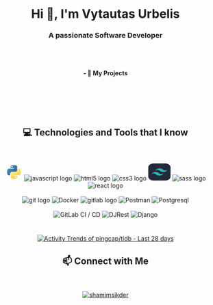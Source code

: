 
<h1 align="center">Hi 👋, I'm Vytautas Urbelis</h1>  
<h3 align="center">A passionate Software Developer</h3>  

<br />
<br />
<h4 align="center">- 🔭 My Projects</h4>  

<br />
<br />
<br />
<br />

<div align="center">

## :computer: Technologies and Tools that I know
  
<br />
  


<br />  
<a  margin="10" href="https://www.python.org" target="_blank"><img margin="10px" height="40" src="https://raw.githubusercontent.com/devicons/devicon/master/icons/python/python-original.svg" alt="python"/></a>
<img src="https://cdn.jsdelivr.net/gh/devicons/devicon/icons/javascript/javascript-original.svg" height="40" width="52" alt="javascript logo"  />  
<img src="https://cdn.jsdelivr.net/gh/devicons/devicon/icons/html5/html5-original.svg" height="40" width="52" alt="html5 logo"  />
<img src="https://cdn.jsdelivr.net/gh/devicons/devicon/icons/css3/css3-original.svg" height="40" width="52" alt="css3 logo"  />
<img src="https://raw.githubusercontent.com/tandpfun/skill-icons/main/icons/TailwindCSS-Dark.svg" height="40" width="52" alt="tailwindcss logo"  />
<img src="https://cdn.jsdelivr.net/gh/devicons/devicon/icons/sass/sass-original.svg" height="40" width="52" alt="sass logo"  />
<img src="https://cdn.jsdelivr.net/gh/devicons/devicon/icons/react/react-original.svg" height="40" width="52" alt="react logo"  />

<br />
<br />  

<img src="https://cdn.jsdelivr.net/gh/devicons/devicon/icons/git/git-original.svg" height="40" width="52" alt="git logo"  />
<img src="https://cdn3.iconfinder.com/data/icons/logos-and-brands-adobe/512/97_Docker-256.png" height="40" width="52" alt="Docker"  />
<img src="https://cdn4.iconfinder.com/data/icons/logos-and-brands/512/144_Gitlab_logo_logos-256.png" height="40" width="52" alt="gitlab logo"  />
<img height="40" src="https://user-images.githubusercontent.com/25181517/192109061-e138ca71-337c-4019-8d42-4792fdaa7128.png" alt="Postman" title="Postman"/>
<img height="40" src="https://cdn4.iconfinder.com/data/icons/logos-brands-5/24/postgresql-256.png" alt="Postgresql" title="Postgresql"/>

<br />
<br />  
<img height="100" src="https://hub.datree.io/img/cicd/3.png" alt="GitLab CI / CD" title="GitLab CI / CD"/>
<img height="100" src="https://www.django-rest-framework.org/img/logo.png" alt="DJRest" title="DJRest"/>
<img height="80" src="https://upload.wikimedia.org/wikipedia/commons/thumb/7/75/Django_logo.svg/2560px-Django_logo.svg.png" alt="Django" title="Django"/>


</div>

###

</div>
<br />

<div align="center">

<a href="https://cdn3.iconfinder.com/data/icons/social-media-2169/24/social_media_social_media_logo_git-256.png" target="_blank" style="display: block" align="center">
  <picture>
    <source media="(prefers-color-scheme: dark)" srcset="https://next.ossinsight.io/widgets/official/compose-activity-trends/thumbnail.png?repo_id=796263537&image_size=auto&color_scheme=dark" width="815" height="auto">
    <img alt="Activity Trends of pingcap/tidb - Last 28 days" src="https://next.ossinsight.io/widgets/official/compose-activity-trends/thumbnail.png?repo_id=796263537&image_size=auto&color_scheme=light" width="815" height="auto">
  </picture>
</a>
</div>

<div align="center">

  
## :mailbox: Connect with Me</br>
</div>

<br />
<p align="center">
<a href="https://linkedin.com/in/vytautas-urbelis" target="blank"><img align="center" src="https://raw.githubusercontent.com/rahuldkjain/github-profile-readme-generator/master/src/images/icons/Social/linked-in-alt.svg" alt="shamimsikder" height="30" width="40" /></a>
</p>

<!--
**vytautas-urbelis/vytautas-urbelis** is a ✨ _special_ ✨ repository because its `README.md` (this file) appears on your GitHub profile.

Here are some ideas to get you started:

- 🔭 I’m currently working on ...
- 🌱 I’m currently learning ...
- 👯 I’m looking to collaborate on ...
- 🤔 I’m looking for help with ...
- 💬 Ask me about ...
- 📫 How to reach me: ...
- 😄 Pronouns: ...
- ⚡ Fun fact: ...
-->

